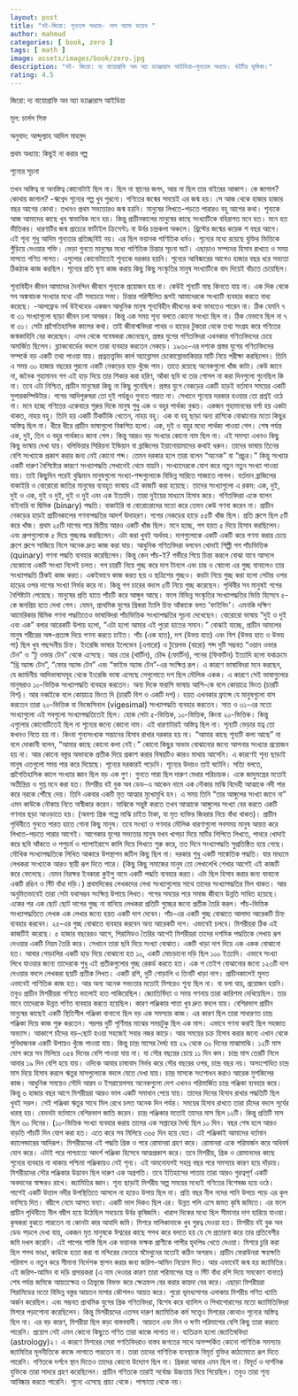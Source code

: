 ```yaml
---
layout: post
title: "বই-জিরো: শূন্যতম অধ্যায়- নাল অ্যান্ড ভয়েড "
author: mahmud
categories: [ book, zero ]
tags: [ math ]
image: assets/images/book/zero.jpg
description: "বই- জিরো: দ্য বায়োগ্রাফি অব অ্যা ড্যাঞ্জারাস আইডিয়া—শূন্যতম অধ্যায়। বইটির ভূমিকা।"
rating: 4.5
---
```


জিরো: দ্য বায়োগ্রাফি অব অ্যা ড্যাঞ্জারাস আইডিয়া

মূল: চার্লস সিফ

অনুবাদ: আব্দুল্যাহ আদিল মাহমুদ

প্রথম অধ্যায়: কিছুই না করার গল্প

শূন্যের সূচনা

তখন অস্তিত্ব বা অনস্তিত্ব কোনোটাই ছিল না। ছিল না স্থানের জগৎ, আর না ছিল তার বাইরের আকাশ। কে জাগাল? কোথায় জাগাল?
-ঋগ্বেদ
শূন্যের গল্প খুব পুরনো। গণিতের জন্মের সময়েই এর জন্ম হয়। সে আজ থেকে হাজার হাজার বছর আগের কোথা। তখনও প্রথম সভ্যতারও জন্ম হয়নি। মানুষের লিখতে-পড়তে পারারও বহু আগের কথা। শূন্যকে আজ আমাদের কাছে খুব স্বাভাবিক মনে হয়। কিন্তু প্রাচীনকালের মানুষের কাছে সংখ্যাটিকে বহিরাগত মনে হত। মনে হত ভীতিকর।
ধারণাটির জন্ম প্রাচ্যের ফার্টাইল ক্রিসেন্ট১ বা উর্বর চন্দ্রকলা অঞ্চলে। খ্রিস্টের জন্মের কয়েক শ বছর আগে। এই শূন্য শুধু আদিম শূন্যতার প্রতিচ্ছবিই নয়। এর ছিল ভয়ানক গাণিতিক ধর্মও। শূন্যের মধ্যে রয়েছে যুক্তির ভিত্তিকে গুঁড়িয়ে দেওয়ার শক্তি।
ভেড়া গুনতে মানুষের মধ্যে গাণিতিক চিন্তার সূচনা ঘটে। এছাড়াও সম্পদের হিসাব রাখতে ও সময় মাপতে গণিত লাগত। এগুলোর কোনোটাতেই শূন্যকে দরকার হয়নি। শূন্যের আবিষ্কারের আগেও হাজার বছর ধরে সভ্যতা ঠিকঠাক কাজ করছিল। শূন্যের প্রতি ঘৃণা কাজ করায় কিছু কিছু সংস্কৃতির মানুষ সংখ্যাটিকে বাদ দিয়েই বাঁচতে চেয়েছিল।

শূন্যবিহীন জীবন
আমাদের দৈনন্দিন জীবনে শূন্যকে প্রয়োজন হয় না। কেউই শূন্যটি মাছ কিনতে যায় না। এক দিক থেকে সব অঙ্কবাচক সংখ্যার মধ্যে এটি সবচেয়ে সভ্য। চিন্তার পরিশীলিত রূপই আমাদেরকে সংখ্যাটি ব্যবহার করতে বাধ্য করেছে।
-আলফ্রেড নর্থ উইথহেড
একজন আধুনিক মানুষ শূন্যবিহীন জীবনের কথা ভাবতেও পারেন না। ঠিক যেমনি ৭ বা ৩১ সংখ্যাগুলো ছাড়া জীবন চলা অসম্ভব। কিন্তু এক সময় শূন্য বলতে কোনো সংখ্যা ছিল না। ঠিক যেভাবে ছিল না ৭ বা ৩১। সেটা প্রাগৈতিহাসিক কালের কথা। তাই জীবাশ্মবিদরা পাথর ও হাড়ের টুকরো থেকে তথ্য সংগ্রহ করে গণিতের জন্মকাহিনি বের করেছেন। এসব থেকে গবেষকরা জেনেছেন, প্রস্তর যুগের গণিতবিদরা এখনকার গণিতবিদদের চেয়ে অমার্জিত ছিলেন। ব্ল্যাকবোর্ডের বদলে তারা ব্যবহার করতেন নেকড়ে।
১৯৩০-এর দশকে প্রস্তর যুগের গণিতবিদদের সম্পর্কে বড় একটি তথ্য পাওয়া যায়। প্রত্নতত্ত্ববিদ কার্ল অ্যাব্লোসম চেকোস্লোভাকিয়ার মাটি নিয়ে পরীক্ষা করছিলেন। তিনি এ সময় ৩০ হাজার বছরের পুরনো একটি নেকড়ের হাড় খুঁজে পান। তাতে রয়েছে অনেকগুলো খাঁজ কাটা। কেউ জানে না, জনৈক গুহামানব গগ এই হাড় দিয়ে তার শিকার করা হরিণ, আঁকা ছবি বা তার গোসল না করা দিনগুলো গুনেছিল কি না। তবে এটা নিশ্চিত, প্রাচীন মানুষেরা কিছু না কিছু গুনেছিল।
প্রস্তর যুগে নেকড়ের একটি হাড়ই বর্তমান সময়ের একটি সুপারকম্পিউটার। গগের আদিপুরুষরা তো দুই পর্যন্তুও গুনতে পারত না। সেখানে শূন্যের দরকার হওয়ার তো প্রশ্নই ওঠে না। মনে হচ্ছে গণিতের একেবারে শুরুর দিকে মানুষ শুধু এক ও বহুর পার্থক্য বুঝত। একজন গুহামানবের বর্শা হয় একটা থাকত, নাহয় বহু। তিনি হয় একটি টিকটিকি খেতেন, নাহয় বহু। এক বা বহু ছাড়া অন্য রাশিকে বোঝানোর মতো কিছুর অস্তিত্ব ছিল না। ধীরে ধীরে প্রাচীন ভাষাগুলো বিকশিত হলো। এক, দুই ও বহুর মধ্যে পার্থক্য পাওয়া গেল। শেষ পর্যন্ত এক, দুই, তিন ও বহুর পার্থক্যও জানা গেল। কিন্তু আরও বড় সংখ্যার কোনো নাম ছিল না। এই সমস্যা এখনও কিছু কিছু ভাষায় দেখা যায়। বলিভিয়ার সিরিয়না ইন্ডিয়ান বা ব্রাজিলের ইয়ানোয়ামাদের কথাই ধরুন। তাদের ভাষায় তিনের বেশি সংখ্যাকে প্রকাশ করার জন্য নেই কোনো শব্দ। তেমন দরকার হলে তারা বলেন “অনেক” বা “প্রচুর।”
কিন্তু সংখ্যার একটি দারুণ বৈশিষ্ট্যের কারণে সংখ্যাপদ্ধতি সেখানেই থেমে যায়নি। সংখ্যাদেরকে যোগ করে নতুন নতুন সংখ্যা পাওয়া যায়। তাই কিছুদিন পরেই বুদ্ধিমান মানুষগুলো সংখ্যা-শব্দগুলোকে বিভিন্ন সারিতে সাজাতে লাগল। বর্তমান ব্রাজিলের বাকাইরি ও বোরোরো জাতির মানুষের ব্যবহৃত ভাষায় এই কাজটি করা হয়েছে। তাদের সংখ্যাগুলো এ রকম: এক, দুই, দুই ও এক, দুই ও দুই, দুই ও দুই এবং এক ইত্যাদি। তারা দুইয়ের মাধ্যমে হিসাব করে। গণিতবিদরা একে বলেন বাইনারি বা দ্বিমিক (binary) পদ্ধতি।
বাকাইরি বা বোরোরোদের মতো করে তেমন কেউ গণনা করেন না। প্রাচীন নেকড়ের হাড়ই প্রাচীনকালের গণনাপদ্ধতির আদর্শ উদাহরণ। গগের নেকড়ের হাড়ে ৫৫টি খাঁজ ছিল। প্রতি গ্রুপে ছিল ৫টি করে খাঁজ। প্রথম ২৫টি দাগের পরে দ্বিতীয় আরও একটি খাঁজ ছিল। মনে হচ্ছে, গগ হয়ত ৫ দিয়ে হিসাব করছিলেন। এবং গ্রুপগুলোকে ৫ দিয়ে গুচ্ছবদ্ধ করছিলেন। এটা করা খুবই অর্থবহ। দাগগুলোকে একটি একটি করে গণনা করার চেয়ে গ্রুপে গ্রুপে সাজিয়ে নিলে অনেক দ্রুত কাজ করা যায়। আধুনিক গণিতবিদরা বলবেন খোদাই শিল্পী গগ পাঁচভিত্তিক (quinary) গণনা পদ্ধতি ব্যবহার করেছিলেন।
কিন্তু কেন পাঁচ-ই? গভীরে গিয়ে চিন্তা করলে বোঝা যাবে আসলে যেকোনো একটি সংখ্যা নিলেই চলত। গগ চারটি নিয়ে গুচ্ছ করে দাগ টানলে এবং চার ও ষোলো এর গুচ্ছ বানালেও তার সংখ্যাপদ্ধতি ঠিকই কাজ করত। একইভাবে কাজ করত ছয় ও ছত্রিশের গুচ্ছও। কয়টা নিয়ে গুচ্ছ করা হলো সেটার ওপর হাড়ের ওপর দাগের সংখ্যা নির্ভর করে না। কিন্তু গগ চারের বদলে ৫টি নিয়ে গুচ্ছ করেছেন। পৃথিবীর সব মানুষই গগের বৈশিষ্ট্যটা পেয়েছে। মানুষের প্রতি হাতে পাঁচটি করে আঙ্গুল আছে। ফলে বিভিন্ন সংস্কৃতির সংখ্যাপদ্ধতির ভিত্তি হিসেবে ৫-কে জনপ্রিয় হতে দেখা গেল। যেমন, প্রাথমিক যুগের গ্রিকরা ট্যালি চিহ্ন আঁকাকে বলত 'ফাইভিং'।
এমনকি দক্ষিণ আমেরিকার দ্বিমিক গণনা পদ্ধতিতেও ভাষাবিদরা পাঁচভিত্তিক সংখ্যাপদ্ধতির সূচনা দেখেছেন। বোরোরো ভাষায় “দুই ও দুই এবং এক” বলার আরেকটি উপায় হলো, “এটা হলো আমার এই পুরো হাতের সমান।” বোঝাই যাচ্ছে, প্রাচীন আমলের মানুষ শরীরের অঙ্গ-প্রত্যঙ্গ দিয়ে গণনা করতে চাইত। পাঁচ (এক হাত), দশ (উভয় হাত) এবং বিশ (উভয় হাত ও উভয় পা) ছিল খুব পছন্দনীয় চিহ্ন। ইংরেজি ভাষার ইলেভেন (এগারো) ও টুয়েলভ (বারো) শব্দ দুটি সম্ভবত “ওয়ান ওভার টেন” ও “টু ওভার টেন” থেকে এসেছে। আর তের (থার্টিন), চৌদ্দ (ফোর্টিন), পনের (ফিফটিন) ইত্যাদি হলো যথাক্রমে “থ্রি অ্যান্ড টেন”, “ফোর অ্যান্ড টেন” এবং “ফাইভ অ্যান্ড টেন”-এর সংক্ষিপ্ত রূপ। এ কারণে ভাষাবিদরা মনে করছেন, যে জার্মানীয় আদিভাষাসমূহ থেকে ইংরেজি ভাষা এসেছে সেগুলোতে দশ ছিল মৌলিক একক। এ কারণে সেই ভাষাগুলোর মানুষরাও ১০-ভিত্তিক সংখ্যাপদ্ধতি ব্যবহার করতেন। অন্য দিকে ফরাসি ভাষায় আশি-কে বলে কোয়াত্রে ভিংত (চারটি বিশ)। আর নব্বইকে বলে কোয়াত্রে ভিংত দি (চারটি বিশ ও একটি দশ)। হয়ত এখনকার ফ্রান্সে যে মানুষগুলো বাস করতেন তারা ২০-ভিত্তিক বা ভিজেসিনাল (vigesimal) সংখ্যাপদ্ধতি ব্যবহার করতেন। সাত ও ৩১-এর মতো সংখ্যাগুলো এই সবগুলো সংখ্যাপদ্ধতিতেই ছিল। হোক সেটা ৫-ভিত্তিক, ১০-ভিত্তিক, কিংবা ২০-ভিত্তিক। কিন্তু এগুলোর কোনোটিতেই ছিল না শূন্যের জন্যে কোনো নাম। এই ধারণাটারই অস্তিত্ব ছিল না।
শূন্যটি ভেড়ার যত্ন তো কখনও নিতে হয় না। কিংবা শুন্যসংখ্যক সন্তানের হিসাব রাখার দরকার হয় না। “আমার কাছে শূন্যটি কলা আছে” না বলে দোকানী বলেন, “আমার কাছে কোনো কলা নেই।” কোনো কিছুর অভাব বোঝানোর জন্যে আপনার সংখ্যার প্রয়োজন হয় না। আর কোনো বস্তুর অভাবকে প্রতীক দিয়ে প্রকাশ করার বিষয়টিও কারও মাথায় আসেনি। এ কারণেই শূন্য ছাড়াই মানুষ এতগুলো সময় পার করে দিয়েছে। শূন্যের দরকারই পড়েনি। শূন্যের উদয়ও তাই ঘটেনি।
সত্যি বলতে, প্রাগৈতিহাসিক কালে সংখ্যার জ্ঞান ছিল বড় এক গুণ। গুনতে পারা ছিল দারুণ মেধার পরিচায়ক। একে জাদুমন্ত্রের মতোই অতীন্দ্রিয় ও গুপ্ত মনে করা হত। মিশরীয় বই বুক অব ডেড-এ আকেন নামে এক নৌকার মাঝি বিদেহী আত্মাকে নদী পার করে নরকে পৌঁছে দেয়। তিনি একবার একটি মৃত আত্মার মুখোমুখি হন। এ সময় তিনি “তার আঙ্গুলের সংখ্যা জানে না” এমন কাউকে নৌকায় নিতে অস্বীকার করেন। মাঝিকে সন্তুষ্ট করতে তখন আত্মাকে আঙ্গুলের সংখ্যা বের করতে একটি গণনার ছড়া আওড়াতে হয়। (অবশ্য গ্রিক গল্পে মাঝি চাইত টাকা, যা মৃত ব্যক্তির জিহ্বার নিচে বাঁধা থাকত)।
প্রাচীন পৃথিবীতে গুনতে পারত হাতে গোনা কিছু মানুষ। তবে সংখ্যা ও গণনার মৌলিক ধারণাগুলো সবসময় মানুষ আয়ত্ত করে লিখতে-পড়তে পারার আগেই। আগেকার যুগের সভ্যতার মানুষ যখন খাগড়া দিয়ে মাটির লিপিতে লিখতে, পাথরে খোদাই করে ছবি আঁকতে ও পশুচর্ম ও প্যাপাইরাসে কালি দিয়ে লিখতে শুরু করে, তত দিনে সংখ্যাপদ্ধতি সুপ্রতিষ্ঠিত হয়ে গেছে। মৌখিক সংখ্যাপদ্ধতিকে লিখিত আকারে উপস্থাপন জটিল কিছু ছিল না। দরকার শুধু একটি সাঙ্কেতিক পদ্ধতি। যার মাধ্যমে লেখকরা সংখ্যাকে আরও স্থায়ী রূপ দিতে পারে। (কিছু কিছু সমাজের মানুষ তো লেখালেখি শেখার আগেই এই কাজটি করে ফেলেছে। যেমন নিরক্ষর ইনকারা কুইপু নামে একটি পদ্ধতি ব্যবহার করত। এটা ছিল হিসাব করার জন্য বানানো একটি রঙিন ও গিঁট বাঁধা দড়ি।)
প্রথমদিকের লেখকদের লেখা সংখ্যাগুলোর সাথে তাদের সংখ্যাপদ্ধতির মিল থাকত। আর অনুমিতভাবেই তারা সেটা যথাসম্ভব সংক্ষিপ্ত উপায়ে লিখত। গগের সময়ের পরে সমাজ জীবনে উন্নতি সাধিত হয়েছে। একের পর এক ছোট ছোট দাগের গুচ্ছ না বানিয়ে লেখকরা প্রতিটি গুচ্ছের জন্যে প্রতীক তৈরি করল। পাঁচ-ভিত্তিক সংখ্যাপদ্ধতিতে লেখক এক লেখার জন্যে হয়ত একটি দাগ দেবেন। পাঁচ-এর একটি গুচ্ছ বোঝাতে আলাদা আরেকটি চিহ্ন ব্যবহার করবেন। ২৫-এর গুচ্ছ বোঝাতে ব্যবহার করবেন অন্য আরেকটি দাগ। এভাবেই চলবে।
মিশরীয়রা ঠিক এই কাজটিই করেছে। ৫ হাজার বছরেরও আগে, পিরামিডও তৈরির আগেই মিশরীয়রা তাদের দশমিক পদ্ধতিকে লেখায় রূপ দেওয়ার একটি নিয়ম তৈরি করে। সেখানে তারা ছবি দিয়ে সংখ্যা বোঝাত। একটি খাড়া দাগ দিয়ে এক একক বোঝানো হত। আবার গোড়ালির একটি হাড় দিয়ে বোঝানো হত ১০, একটি মোচড়ানো দড়ি ছিল ১০০ ইত্যাদি। এভাবে সংখ্যা লিখে যাওয়ার জন্যে তাদেরকে শুধু এই প্রতীকগুলোর গুচ্ছ রেকর্ড করতে হত। এক শ তেইশ বোঝানোর জন্যে ১২৩টি দাগ দেওয়ার বদলে লেখকরা ছয়টি প্রতীক লিখত। একটি রশি, দুটি গোড়ালি ও তিনটি খাড়া দাগ। প্রাচীনকালেই মূলত এভাবেই গাণিতিক কাজ হত। আর অন্য অনেক সভ্যতার মতোই মিশরেও শূন্য ছিল না। বা বলা যায়, প্রয়োজন হয়নি।
তবুও প্রাচীন মিশরীয়রা গণিতে ভালোই হাত পাকিয়েছিল। জ্যোতির্বিদ্যা ও সময় গণনায় তারা কারিশমা দেখিয়েছিল। তার মানে তাদেরকে উন্নত গণিত ব্যবহার করতে হয়েছিল। কারণ পঞ্জিকার পাতা খুব দ্রুত বদলে যায়।
বেশিরভাগ প্রাচীন মানুষের কাছেই একটি স্থিতিশীল পঞ্জিকা বানানো ছিল বড় এক সমস্যার কাজ। এর কারণ ছিল তারা সাধারণত চান্দ্র পঞ্জিকা দিয়ে কাজ শুরু করতেন। পরপর দুটি পূর্ণিমার মাঝের সময়টুকু ছিল এক মাস। এভাবে গণনা করাই ছিল সহজাত অভ্যাস। আকাশে চাঁদের বড়-ছোট হওয়া সহজেই সবার নজর কাড়ে। আর সময়ের চক্র হিসাব করার জন্যে এখান থেকে সুবিধাজনক একটি উপায়ও খুঁজে পাওয়া যায়। কিন্তু চান্দ্র মাসের দৈর্ঘ্য হয় ২৯ থেকে ৩০ দিনের মাঝামাঝি। ১২টি মাস যোগ করে সব মিলিয়ে ৩৫৪ দিনের বেশি পাওয়া যায় না। যা সৌর বছরের চেয়ে ১১ দিন কম। চান্দ্র মাস তেরটি নিলে আবার ১৯ দিন বেশি হয়ে যায়। ওদিকে আবার চাষাবাদ নির্ভর করে সৌর বছরের ওপর, চান্দ্র বছর নয়। অসংশোধিত চান্দ্র মাস দিয়ে হিসাব করলে ঋতুর মাসগুলোকে বদলে যেতে দেখা যায়।
চান্দ্র মাসকে সংশোধন করাও আরেক মুশকিলের কাজ। আধুনিক সময়েও সৌদি আরব ও ইসরায়েলসহ অনেকগুলো  দেশ এখনও পরিমার্জিত চান্দ্র পঞ্জিকা ব্যবহার করে। কিন্তু ৬ হাজার বছর আগে মিশরীয়রা আরও ভাল একটি সমাধান পেয়ে যায়। তাদের দিনের হিসাব রাখার পদ্ধতিটি ছিল খুবই সরল। সেই পঞ্জিকা ঋতুর সাথে মিল রেখে চলত অনেক দিন পর্যন্ত। সময়ের হিসাব রাখতে তারা চাঁদের বদলে সূর্যের ধারস্থ হয়। যেমনটা বর্তমানে বেশিরভাগ জাতি করেন।
চান্দ্র পঞ্জিকার মতোই তাদের মাস ছিল ১২টি। কিন্তু প্রতিটি মাস ছিল ৩০ দিনের। (১০-ভিত্তিক সংখ্যা ব্যবহার করায় তাদের এক সপ্তাহের দৈর্ঘ্য ছিল ১০ দিন। বছর শেষ হলে আরও বাড়তি পাঁচটি দিন যোগ করা হত। এতে করে সব মিলিয়ে ৩৬৫ দিন হয়ে যেত। এই পঞ্জিকাই আমাদের বর্তমান ক্যালেন্ডারের আদিরূপ। মিশরীয়দের এই পদ্ধতি গ্রিক ও পরে রোমানরা গ্রহণ করে। রোমানরা একে পরিমার্জন করে অধিবর্ষ যোগ করে। এটাই পরে পাশ্চাত্যে আদর্শ পঞ্জিকা হিসেবে আত্মপ্রকাশ করে। তবে মিশরীয়, গ্রিক ও রোমানদের কাছে শূন্যের ব্যবহার না থাকায় পশ্চিমা পঞ্জিকায়ও নেই শূন্য। এই অমনোযগই সহস্র বছর পরে সমস্যার কারণ হয়ে দাঁড়ায়।
মিশরীয়দের সৌর পঞ্জিকার উদ্ভাবন ছিল দারুণ এক অগ্রগতি। তবে ইতিহাসের পাতায় তারা আরও গুরত্বপূর্ণ একটি অবদানের স্বাক্ষরও রাখে। জ্যামিতির জ্ঞান। শূন্য ছাড়াই মিশরীয় অল্প সময়ের মধ্যেই গণিতের বিশেষজ্ঞ হয়ে ওঠে। পাশেই একটি উত্তাল নদীর উপস্থিতিতে আসলে না হয়েও উপায় ছিল না। প্রতি বছর নীল নদের পানি উপচে পড়ে এর কূল ভাসিয়ে দিত। বদ্বীপে নেমে আসত বন্যা। একটি ভাল দিকও ছিল এর। উন্নত পলি এসে জমত কৃষি জমিতে। এর ফলে প্রাচীন পৃথিবীতে নীল বদ্বীপ হয়ে উঠেছিল সবচেয়ে উর্বর কৃষিজমি। খারাপ দিকের মধ্যে ছিল সীমানার দাগ হারিয়ে যাওয়া। কৃষকরা বুঝতে পারতেন না কোনটা কার আবাদি জমি। মিশরে মালিকানাকে খুব গুরত্ব দেওয়া হত। মিশরীয় বই বুক অব ডেড পড়লে দেখা যায়, একজন মৃত মানুষকে ঈশ্বরের কাছে শপথ করে বলতে হয় যে সে প্রতারণা করে তার প্রতিবেশীর জমি দখল করেনি। এই পাপের শাস্তি ছিল এক ভয়ানক ভক্ষক প্রাণীকে পাপীর হৃদপিণ্ড খেতে দেওয়া। মিশরে চুরি করা ছিল শপথ ভাঙা, কাউকে হত্যা করা বা মন্দিরের ভেতরে স্বমৈথুনের মতোই কঠিন অপরাধ।
প্রাচীন ফেরাউনরা ক্ষয়ক্ষতি পরিমাপ ও নতুন করে সীমানা নির্দেশক স্থাপন করার জন্য জরিপ-আমিন নিয়োগ দিত। আর এভাবেই জন্ম হয় জ্যামিতির। এই জরিপ-আমিন বা দড়ি প্রসারকরা (এ নাম দেওয়র কারণ তারা পরিমাপের যন্ত্র ও গিঁট বাঁধা রশি দিয়ে সমকোণ বানাত) শেষ পর্যন্ত জমিকে আয়তক্ষেত্র ও ত্রিভুজে বিভক্ত করে ক্ষেত্রফল বের করার কায়দা বের করে। এছাড়া মিশরীয়রা পিরামিডের মতো বিভিন্ন বস্তুর আয়তন মাপার কৌশলও আয়ত্ত করে। পুরো ভূমধ্যসাগর এলাকায় মিশরীয় গণিত খ্যাতি অর্জন করেছিল। এবং সম্ভবত প্রাথমিক যুগের গ্রিক গণিতবিদরা, বিশেষ করে থ্যালিস ও পিথাগোরাসের মতো জ্যামিতিবিদরা মিশরে পড়াশোনা করেছিলেন। কিন্তু মিশরীয়দের এতসব দারুণ জ্যামিতিক কর্ম সত্ত্বেও মিশরের কোথাও শূন্যের অস্তিত্ব ছিল না।
এর বড় কারণ, মিশরীয়া ছিল কড়া বাস্তববাদী। আয়তন এবং দিন ও ঘণ্টা পরিমাপের বেশি কিছু তারা করতে পারেনি। প্রয়োগ নেই এমন কোনো কিছুতে গণিত তারা কাজে লাগাত না। ব্যতিক্রম হলো জ্যোতিষবিদ্যা (astrology)২। এ কারণে মিশরের সেরা গণতিবিদরাও বাস্তব জগতের সাথে অসম্পর্কিত কোনো গাণিতিক সমস্যায় জ্যামিতির মূলনীতিকে কাজে লাগাতে পারতেন না। তারা তাদের গাণিতিক ব্যবস্থাকে বিমূর্ত যুক্তির কাঠামোতে রূপ দিতে পারেনি। গণিতকে দর্শনে স্থান দিতেও তাদের কোনো উদ্যোগ ছিল না। গ্রিকরা আবার এমন ছিল না। বিমূর্ত ও দার্শনিক যুক্তিকে তারা সাদরে গ্রহণ করেছিলেন। প্রাচীন গণিতকে তারাই সর্বোচ্চ উচ্চতায় নিয়ে গিয়েছিল। তবুও তারা শূন্য আবিষ্কার করতে পারেনি। শূন্যে এসেছে প্রাচ্য থেকে। পাশ্চাত্য থেকে নয়।
